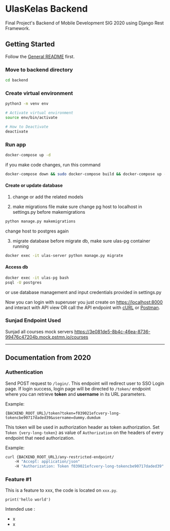 # UlasKelas Backend

Final Project's Backend of Mobile Development SIG 2020 using Django Rest Framework.

## Getting Started

Follow the [General README](../README.md) first.

### Move to backend directory

```bash
cd backend
```

### Create virtual environment

```bash
python3 -m venv env

# Activate virtual environment
source env/bin/activate

# How to Deactivate
deactivate
```

### Run app

```bash
docker-compose up -d
```

if you make code changes, run this command

```bash
docker-compose down && sudo docker-compose build && docker-compose up -d
```

#### Create or update database

1. change or add the related models

2. make migrations file
make sure change pg host to localhost in settings.py before makemigrations
```bash
python manage.py makemigrations
```
change host to postgres again

3. migrate database
before migrate db, make sure ulas-pg container running

```bash
docker exec -it ulas-server python manage.py migrate
```

#### Access db

```bash
docker exec -it ulas-pg bash
psql -U postgres
```

or use database management and input credentials provided in settings.py

Now you can login with superuser you just create on <https://localhost:8000> and interact with API view OR call the API endpoint with [cURL](https://curl.haxx.se/) or [Postman](https://www.postman.com/).

### Sunjad Endpoint Used

Sunjad all courses mock servers
https://3e081de5-8b4c-46ea-8736-99476c47204b.mock.pstmn.io/courses 


-------

## Documentation from 2020

### Authentication

Send POST request to `/login/`. This endpoint will redirect user to SSO Login page. If login success, login page will be directed to `/token/` endpoint where you can retrieve **token** and **username** in its URL parameters.

Example:

```
{BACKEND_ROOT_URL}/token?token=f039021efcvery-long-tokencbe90717daded39&username=dummy.dumdum
```

This token will be used in authorization header as token authorization. Set `Token {very-long-token}` as value of `Authorization` on the headers of every endpoint that need authorization.

Example:

```bash
curl {BACKEND_ROOT_URL}/any-restricted-endpoint/
    -H "Accept: application/json"
    -H "Authorization: Token f039021efcvery-long-tokencbe90717daded39"
```

### Feature #1

This is a feature to xxx, the code is located on `xxx.py`.

```
print('hello world')
```

Intended use :

- x
- x
